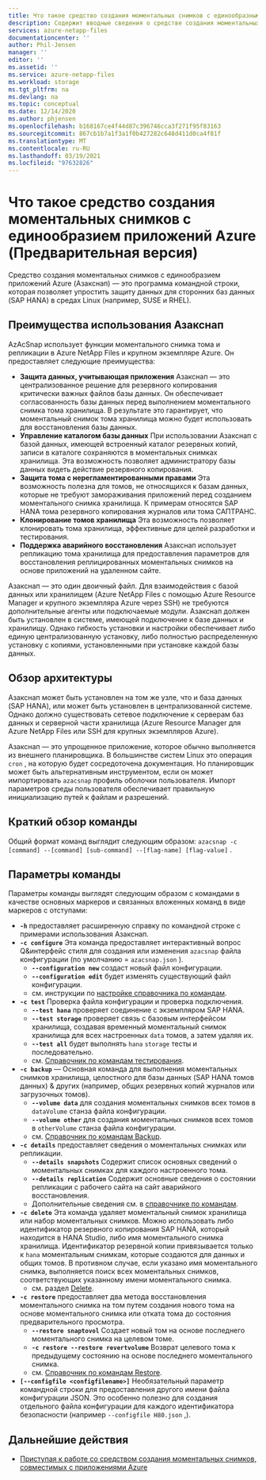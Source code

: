 ```yaml
---
title: Что такое средство создания моментальных снимков с единообразным применением приложений Azure для Azure NetApp Files | Документация Майкрософт
description: Содержит вводные сведения о средстве создания моментальных снимков, совместимых с приложениями Azure, которые можно использовать с Azure NetApp Files.
services: azure-netapp-files
documentationcenter: ''
author: Phil-Jensen
manager: ''
editor: ''
ms.assetid: ''
ms.service: azure-netapp-files
ms.workload: storage
ms.tgt_pltfrm: na
ms.devlang: na
ms.topic: conceptual
ms.date: 12/14/2020
ms.author: phjensen
ms.openlocfilehash: b168167ce4f44d87c396746cca3f271f95f83163
ms.sourcegitcommit: 867cb1b7a1f3a1f0b427282c648d411d0ca4f81f
ms.translationtype: MT
ms.contentlocale: ru-RU
ms.lasthandoff: 03/19/2021
ms.locfileid: "97632826"
---
```

# <a name="what-is-azure-application-consistent-snapshot-tool-preview"></a>Что такое средство создания моментальных снимков с единообразием приложений Azure (Предварительная версия)

Средство создания моментальных снимков с единообразием приложений Azure (Азакснап) — это программа командной строки, которая позволяет упростить защиту данных для сторонних баз данных (SAP HANA) в средах Linux (например, SUSE и RHEL).  

## <a name="benefits-of-using-azacsnap"></a>Преимущества использования Азакснап

AzAcSnap использует функции моментального снимка тома и репликации в Azure NetApp Files и крупном экземпляре Azure.  Он предоставляет следующие преимущества:

- **Защита данных, учитывающая приложения** Азакснап — это централизованное решение для резервного копирования критически важных файлов базы данных. Он обеспечивает согласованность базы данных перед выполнением моментального снимка тома хранилища. В результате это гарантирует, что моментальный снимок тома хранилища можно будет использовать для восстановления базы данных.
- **Управление каталогом базы данных** При использовании Азакснап с базой данных, имеющей встроенный каталог резервных копий, записи в каталоге сохраняются в моментальных снимках хранилища.  Эта возможность позволяет администратору базы данных видеть действие резервного копирования.
- **Защита тома с нерегламентированными правами** Эта возможность полезна для томов, не относящихся к базам данных, которые не требуют замораживания приложений перед созданием моментального снимка хранилища.  К примерам относятся SAP HANA тома резервного копирования журналов или тома САПТРАНС.
- **Клонирование томов хранилища** Эта возможность позволяет клонировать тома хранилища, эффективные для целей разработки и тестирования.
- **Поддержка аварийного восстановления** Азакснап использует репликацию тома хранилища для предоставления параметров для восстановления реплицированных моментальных снимков на основе приложений на удаленном сайте.

Азакснап — это один двоичный файл.  Для взаимодействия с базой данных или хранилищем (Azure NetApp Files с помощью Azure Resource Manager и крупного экземпляра Azure через SSH) не требуются дополнительные агенты или подключаемые модули.  Азакснап должен быть установлен в системе, имеющей подключение к базе данных и хранилищу.  Однако гибкость установки и настройки обеспечивает либо единую централизованную установку, либо полностью распределенную установку с копиями, установленными при установке каждой базы данных.

## <a name="architecture-overview"></a>Обзор архитектуры

Азакснап может быть установлен на том же узле, что и база данных (SAP HANA), или может быть установлен в централизованной системе.  Однако должно существовать сетевое подключение к серверам баз данных и серверной части хранилища (Azure Resource Manager для Azure NetApp Files или SSH для крупных экземпляров Azure).

Азакснап — это упрощенное приложение, которое обычно выполняется из внешнего планировщика.  В большинстве систем Linux это операция `cron` , на которую будет сосредоточена документация.  Но планировщик может быть альтернативным инструментом, если он может импортировать `azacsnap` профиль оболочки пользователя.  Импорт параметров среды пользователя обеспечивает правильную инициализацию путей к файлам и разрешений.

## <a name="command-synopsis"></a>Краткий обзор команды

Общий формат команд выглядит следующим образом: `azacsnap -c [command] --[command] [sub-command] --[flag-name] [flag-value]` .

## <a name="command-options"></a>Параметры команды

Параметры команды выглядят следующим образом с командами в качестве основных маркеров и связанных вложенных команд в виде маркеров с отступами:

- **`-h`** предоставляет расширенную справку по командной строке с примерами использования Азакснап.
- **`-c configure`** Эта команда предоставляет интерактивный вопрос Q&интерфейс стиля для создания или изменения `azacsnap` файла конфигурации (по умолчанию = `azacsnap.json` ).
  - **`--configuration new`** создаст новый файл конфигурации.
  - **`--configuration edit`** будет изменять существующий файл конфигурации.
  - см. инструкции по [настройке справочника по командам](azacsnap-cmd-ref-configure.md).
- **`-c test`** Проверка файла конфигурации и проверка подключения.
  - **`--test hana`**  проверяет соединение с экземпляром SAP HANA.
  - **`--test storage`** проверяет связь с базовым интерфейсом хранилища, создавая временный моментальный снимок хранилища для всех настроенных `data` томов, а затем удаляя их.
  - **`--test all`** будет выполнять `hana` `storage` тесты и последовательно.
  - см. [Справочник по командам тестирования](azacsnap-cmd-ref-test.md).
- **`-c backup`** — Основная команда для выполнения моментальных снимков хранилища, целостного для базы данных (SAP HANA томов данных) & других (например, общих резервных копий журналов или загрузочных томов).
  - **`--volume data`** для создания моментальных снимков всех томов в `dataVolume` станза файла конфигурации.
  - **`--volume other`** для создания моментальных снимков всех томов в `otherVolume` станза файла конфигурации.
  - см. [Справочник по командам Backup](azacsnap-cmd-ref-backup.md).
- **`-c details`** предоставляет сведения о моментальных снимках или репликации.
  - **`--details snapshots`** Содержит список основных сведений о моментальных снимках для каждого настроенного тома.
  - **`--details replication`** Содержит основные сведения о состоянии репликации с рабочего сайта на сайт аварийного восстановления.
  - Дополнительные сведения см. в [справочнике по командам](azacsnap-cmd-ref-details.md).
- **`-c delete`** Эта команда удаляет моментальный снимок хранилища или набор моментальных снимков. Можно использовать либо идентификатор резервного копирования SAP HANA, который находится в HANA Studio, либо имя моментального снимка хранилища. Идентификатор резервной копии привязывается только к `hana` моментальным снимкам, которые создаются для данных и общих томов. В противном случае, если указано имя моментального снимка, выполняется поиск всех моментальных снимков, соответствующих указанному имени моментального снимка.
  - см. раздел [Delete](azacsnap-cmd-ref-delete.md).
- **`-c restore`** предоставляет два метода восстановления моментального снимка на том путем создания нового тома на основе моментального снимка или отката тома до состояния предварительного просмотра.
  - **`--restore snaptovol`** Создает новый том на основе последнего моментального снимка на целевом томе.
  - **`-c restore --restore revertvolume`** Возврат целевого тома к предыдущему состоянию на основе последнего моментального снимка.
  - см. [Справочник по командам Restore](azacsnap-cmd-ref-restore.md).
- **`[--configfile <configfilename>]`** Необязательный параметр командной строки для предоставления другого имени файла конфигурации JSON.  Это особенно полезно для создания отдельного файла конфигурации для каждого идентификатора безопасности (например `--configfile H80.json` ,).

## <a name="next-steps"></a>Дальнейшие действия

- [Приступая к работе со средством создания моментальных снимков, совместимых с приложениями Azure](azacsnap-get-started.md)
